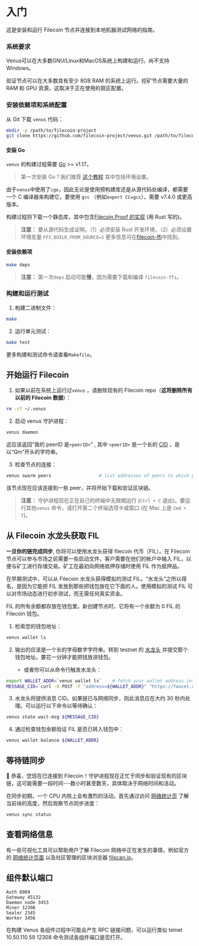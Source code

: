 # 入门

这是安装和运行 Filecoin 节点并连接到本地机器测试网络的指南。

### 系统要求

Venus可以在大多数GNU/Linux和MacOS系统上构建和运行。尚不支持Windows。

验证节点可以在大多数具有至少 8GB RAM 的系统上运行。挖矿节点需要大量的 RAM 和 GPU 资源，这取决于正在使用的扇区配置。

### 安装依赖项和系统配置

从 Git 下载 `venus` 代码：

```sh
mkdir -p /path/to/filecoin-project
git clone https://github.com/filecoin-project/venus.git /path/to/filecoin-project/venus
```

#### 安装 Go

`venus` 的构建过程需要 [Go](https://golang.org/doc/install) >= v1.17。

> 第一次安装 Go？我们推荐 [这个教程](https://www.ardanlabs.com/blog/2016/05/installing-go-and-your-workspace.html) 其中包括环境设置。

由于`venus`中使用了`cgo`，因此无论是使用预构建库还是从源代码处编译，都需要一个 C 编译器来构建它。要使用 `gcc` （例如`export CC=gcc`），需要 v7.4.0 或更高版本。

构建过程将下载一个静态库，其中包含[Filecoin Proof 的实现](https://github.com/filecoin-project/rust-fil-proofs) (用 Rust 写的)。

> **注意：** 要从源代码生成证明，（1）必须安装 Rust 开发环境，（2）必须设置环境变量 `FFI_BUILD_FROM_SOURCE=1` 更多信息可在[filecoin-ffi](https://github.com/filecoin-project/filecoin-ffi)中找到。

#### 安装依赖项

```sh
make deps
```

 > **注意：** 第一次`deps` 启动可能**慢**，因为需要下载和编译 `filecoin-ffi`。

### 构建和运行测试

1. 构建二进制文件：
```sh
make
```

2. 运行单元测试：

```sh
make test
```

更多构建和测试命令请查看`Makefile`。

## 开始运行 Filecoin

1. 如果以前在系统上运行过`venus` ，请删除现有的 Filecoin repo（**这将删除所有以前的 Filecoin 数据**）：
```sh
rm -rf ~/.venus
```

2. 启动 venus 守护进程：
```sh
venus daemon
```
    
这应该返回“我的 peerID 是`<peerID>`” , 其中 `<peerID>` 是一个长的 [CID](https://github.com/filecoin-project/specs/blob/master/definitions.md#cid) ，是以“Qm”开头的字符串。

3. 检查节点的连接：
```sh
venus swarm peers                  # list addresses of peers to which you're connected
```

该节点现在应该连接到一些 peer，并将开始下载和验证区块链。

 > **注意：** 守护进程现在正在自己的终端中无限期运行 (`Ctrl + C` 退出)。要运行其他`venus` 命令，请打开第二个终端选项卡或窗口 (在 Mac 上是 `Cmd + T`)。


## 从 Filecoin 水龙头获取 FIL

**一旦你的链完成同步**, 你将可以使用水龙头获得 filecoin 代币（FIL）。在 Filecoin 节点可以参与市场之前需要一些启动文件，客户需要在他们的帐户中输入 FIL，以便与矿工进行存储交易。矿工在最初向网络抵押存储时使用 FIL 作为抵押品。

在早期测试中，可以从 Filecoin 水龙头获得模拟的测试 FIL。“水龙头”之所以得名，是因为它能把 FIL 发放到那些把钱包放在它下面的人。使用模拟的测试 FIL 可以对市场动态进行初步测试，而无需任何真实资金。

FIL 的所有余额都存放在钱包里。新创建节点时，它将有一个余额为 0 FIL 的 Filecoin 钱包。

1. 检索您的钱包地址：
```sh
venus wallet ls
```
    
2. 输出的应该是一个长的字母数字字符串。转到 testnet 的 [水龙头](https://faucet.calibration.fildev.network/) 并提交那个钱包地址。要花一分钟才能把钱放进钱包。

    * 或者你可以从命令行触发水龙头：
```sh
export WALLET_ADDR=`venus wallet ls`    # fetch your wallet address into a handy variable
MESSAGE_CID=`curl -X POST -F "address=${WALLET_ADDR}" "https://faucet.calibration.fildev.network/send"`
```
        
3. 水龙头将提供消息 CID。如果链已与网络同步，则此消息应在大约 30 秒内处理。可以运行以下命令以等待确认：

```sh
venus state wait-msg ${MESSAGE_CID}
```

4. 通过检查钱包余额验证 FIL 是否已转入钱包中：

```sh
venus wallet balance ${WALLET_ADDR}
```
    
## 等待链同步
🎉 恭喜，您现在已连接到 Filecoin！守护进程现在正忙于同步和验证现有的区块链，这可能需要一段时间---数小时甚至数天，具体取决于网络时间和活动。

在同步初期，一个 CPU 内核上会有激烈的活动。首先通过访问 [网络统计页](https://stats.testnet.filecoin.io) 了解当前块的高度，然后观察节点同步进度：
```sh
venus sync status
````

## 查看网络信息

有一些可视化工具可以帮助用户了解 Filecoin 网络中正在发生的事情，例如官方的 [网络统计页面](http://stats.testnet.filecoin.io/) 以及社区管理的区块浏览器 [filscan.io](https://filscan.io)。

## 组件默认端口

```shell
Auth 8989
Gateway 45132
Daemon node 3453
Miner 12308
Sealer 2345
Worker 3456
```

在构建 Venus 各组件过程中可能会产生 RPC 链接问题，可以运行类似 telnet 10.50.110.59 12308 命令测试各组件端口是否打开。
